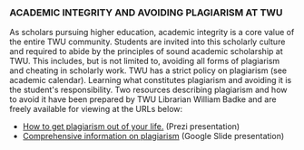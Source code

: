 ### ACADEMIC INTEGRITY AND AVOIDING PLAGIARISM AT TWU

As scholars pursuing higher education, academic integrity is a core value of the entire TWU community. Students are invited into this scholarly culture and required to abide by the principles of sound academic scholarship at TWU. This includes, but is not limited to, avoiding all forms of plagiarism and cheating in scholarly work. TWU has a strict policy on plagiarism (see academic calendar). Learning what constitutes plagiarism and avoiding it is the student's responsibility. Two resources describing plagiarism and how to avoid it have been prepared by TWU Librarian William Badke and are freely available for viewing at the URLs below:

* [How to get plagiarism out of your life.](https://prezi.com/od62fxnkbmxh/plagiarism-how-to-get-it-out-of-your-life/) (Prezi presentation)
* [Comprehensive information on plagiarism](http://bit.ly/1p00KX3)   (Google Slide presentation)

